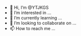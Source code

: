 - 👋 Hi, I’m @YTJKGS
- 👀 I’m interested in ...
- 🌱 I’m currently learning ...
- 💞️ I’m looking to collaborate on ...
- 📫 How to reach me ...

<!---
YTJKGS/YTJKGS is a ✨ special ✨ repository because its `README.md` (this file) appears on your GitHub profile.
You can click the Preview link to take a look at your changes.
--->
